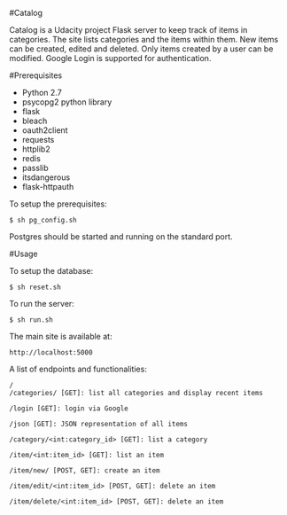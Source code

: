 #Catalog

Catalog is a Udacity project Flask server to keep track of items in categories.  The site lists categories and the items within them.  New items can be created, edited and deleted.  Only items created by a user can be modified.  Google Login is supported for authentication.
  
#Prerequisites

* Python 2.7
* psycopg2 python library
* flask
* bleach
* oauth2client
* requests
* httplib2
* redis
* passlib
* itsdangerous
* flask-httpauth

To setup the prerequisites:

    $ sh pg_config.sh

Postgres should be started and running on the standard port.

#Usage

To setup the database:

    $ sh reset.sh

To run the server:

    $ sh run.sh
    
The main site is available at:

    http://localhost:5000
    
 A list of endpoints and functionalities:
 
    /
    /categories/ [GET]: list all categories and display recent items
    
    /login [GET]: login via Google
    
    /json [GET]: JSON representation of all items
    
    /category/<int:category_id> [GET]: list a category
    
    /item/<int:item_id> [GET]: list an item
    
    /item/new/ [POST, GET]: create an item
    
    /item/edit/<int:item_id> [POST, GET]: delete an item
    
    /item/delete/<int:item_id> [POST, GET]: delete an item

    
